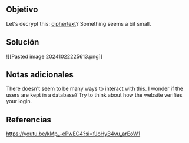 
## Objetivo
Let's decrypt this: [ciphertext](https://jupiter.challenges.picoctf.org/static/ee7e2388b45f521b285334abb5a63771/ciphertext)? Something seems a bit small.
## Solución

![[Pasted image 20241022225613.png]]

## Notas adicionales
There doesn't seem to be many ways to interact with this. I wonder if the users are kept in a database?
Try to think about how the website verifies your login.
## Referencias
https://youtu.be/kMp_-ePwEC4?si=fJoHyB4vu_arEoW1


